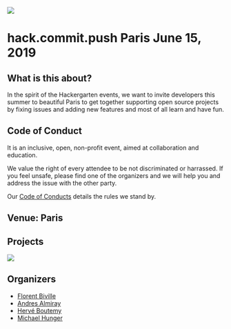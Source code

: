 ![](https://github.com/hackergarten/hackergarten.github.io/raw/master/pictures/hg-banner-white.png)

# hack.commit.push Paris June 15, 2019

## What is this about?

In the spirit of the Hackergarten events, we want to invite developers this summer to beautiful Paris to get together supporting open source projects by fixing issues and adding new features and most of all learn and have fun.

## Code of Conduct

It is an inclusive, open, non-profit event, aimed at collaboration and education. 

We value the right of every attendee to be not discriminated or harrassed. 
If you feel unsafe, please find one of the organizers and we will help you and address the issue with the other party.

Our [Code of Conducts](code-of-conduct) details the rules we stand by.

## Venue: Paris


## Projects

![](https://secure.meetupstatic.com/photos/event/a/8/f/e/600_427783262.jpeg)

## Organizers

* [Florent Biville](https://github.com/fbiville)
* [Andres Almiray](https://github.com/aalmiray) 
* [Hervé Boutemy](https://github.com/hboutemy)
* [Michael Hunger](https://github.com/jexp)
